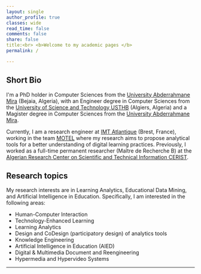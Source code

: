 ```yaml
---
layout: single
author_profile: true
classes: wide
read_time: false
comments: false
share: false
title:<br> <b>Welcome to my academic pages </b>
permalink: /

---
```


## Short Bio
I'm a PhD holder in Computer Sciences from the  [University Abderrahmane Mira](http://univ-bejaia.dz/) (Bejaia, Algeria), with an Engineer degree in Computer Sciences from the [University of Science and Technology USTHB](https://www.usthb.dz/) (Algiers, Algeria) and a Magister degree in Computer Sciences from the [University Abderrahmane Mira](http://univ-bejaia.dz/). 

Currently, I am a research engineer at [IMT Atlantique](https://www.imt-atlantique.fr/fr) (Brest, France), working in the team [MOTEL](https://labsticc.fr/fr/equipes/motel) where my research aims to propose analytical tools for a better understanding of digital learning practices. Previously, I worked as a full-time permanent researcher (Maître de Recherche B) at the [Algerian Research Center on Scientific and Technical Information CERIST](https://www.cerist.dz/).

## Research topics 
My research interests are in Learning Analytics, Educational Data Mining, and Artificial Intelligence in Education. Specifically, I am interested in the following areas:
* Human-Computer Interaction
* Technology-Enhanced Learning
* Learning Analytics
* Design and CoDesign (participatory design) of analytics tools
* Knowledge Engineering
* Artificial Intelligence in Education (AIED)
* Digital & Multimedia Document and Reengineering
* Hypermedia and Hypervideo Systems

---
